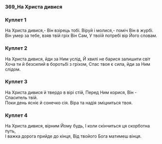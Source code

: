### 369_На Христа дивися
### Куплет 1
На Христа дивися,- Він взірець тобі. Віруй і молися,- поміч Він в журбі. <br/>Він умер за тебе, взяв твій гріх Він Сам, У твоїй потребі вір Його словам.
### Куплет 2
На Христа дивися, йди за Ним услід, Й хвилі не барися залишити світ<br/> Хоча ти й безсилий в боротьбі з гріхом, Спас твоя є сила, йди за Ним слідом.
### Куплет 3
На Христа дивися й твердо в вірі стій, Перед Ним корися, Він - Спаситель твій.<br/>Поки день ясніє й сонечко сія. Віра та надія зміцниться твоя.
### Куплет 4
На Христа дивися, вірним Йому будь, І коли скінчиться ця скорботна путь,<br/>І важка дорога прийде до кінця, Від твойого Бога матимеш вінця.

